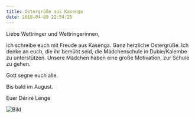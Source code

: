 ```yaml
---
title: Ostergrüße aus Kasenga
date: 2018-04-09 22:54:25
---
```


Liebe Wettringer und Wettringerinnen,

ich schreibe euch mit Freude aus Kasenga. Ganz herzliche Ostergrüße. 
Ich denke an euch, die ihr bemüht seid, die Mädchenschule in Dubie/Kalembe zu unterstützen. 
Unsere Mädchen haben eine große Motivation, zur Schule zu gehen. 

Gott segne euch alle. 

Bis bald im August.

Euer Dériré Lenge

![Bild](/images/desire_ostern2018.png)
